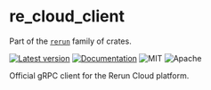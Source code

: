 # re_cloud_client

Part of the [`rerun`](https://github.com/rerun-io/rerun) family of crates.

[![Latest version](https://img.shields.io/crates/v/re_cloud_client.svg)](https://crates.io/crates/re_cloud_client)
[![Documentation](https://docs.rs/re_cloud_client/badge.svg)](https://docs.rs/re_cloud_client)
![MIT](https://img.shields.io/badge/license-MIT-blue.svg)
![Apache](https://img.shields.io/badge/license-Apache-blue.svg)

Official gRPC client for the Rerun Cloud platform.
